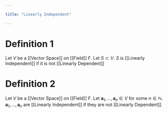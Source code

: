 ```yaml
---

title: "Linearly Independent"

---
```

# Definition 1
Let $V$ be a [[Vector Space]] on [[Field]] $F$. Let $S \subset V$. $S$ is [[Linearly Independent]] if it is not [[Linearly Dependent]]

# Definition 2
Let $V$ be a [[Vector Space]] on [[Field]] $F$. Let $\mathbf{a}_{1}, \dots, \mathbf{a}_{n} \in V$ for some $n \in \mathbb{N}$. $\mathbf{a}_{1}, \dots, \mathbf{a}_{n}$ are [[Linearly Independent]] if they are not [[Linearly Dependent]].